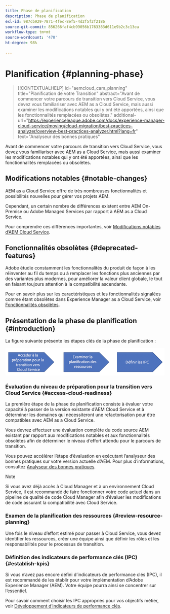 ```yaml
---
title: Phase de planification
description: Phase de planification
exl-id: 987cb929-7871-4fec-8ef5-4d2f5f2f2186
source-git-commit: 856266faf4cb99056b1763383d611e9b2c3c13ea
workflow-type: tm+mt
source-wordcount: '470'
ht-degree: 98%

---
```


# Planification {#planning-phase}

>[!CONTEXTUALHELP]
>id="aemcloud_cam_planning"
>title="Planification de votre Transition"
>abstract="Avant de commencer votre parcours de transition vers Cloud Service, vous devez vous familiariser avec AEM as a Cloud Service, mais aussi examiner les modifications notables qui y ont été apportées, ainsi que les fonctionnalités remplacées ou obsolètes."
>additional-url="https://experienceleague.adobe.com/docs/experience-manager-cloud-service/moving/cloud-migration/best-practices-analyzer/overview-best-practices-analyzer.html?lang=fr" text="Analyseur des bonnes pratiques"

Avant de commencer votre parcours de transition vers Cloud Service, vous devez vous familiariser avec AEM as a Cloud Service, mais aussi examiner les modifications notables qui y ont été apportées, ainsi que les fonctionnalités remplacées ou obsolètes.

## Modifications notables {#notable-changes}

AEM as a Cloud Service offre de très nombreuses fonctionnalités et possibilités nouvelles pour gérer vos projets AEM.

Cependant, un certain nombre de différences existent entre AEM On-Premise ou Adobe Managed Services par rapport à AEM as a Cloud Service.

Pour comprendre ces différences importantes, voir [Modifications notables d’AEM Cloud Service](https://experienceleague.adobe.com/docs/experience-manager-cloud-service/release-notes/aem-cloud-changes.html?lang=fr).

## Fonctionnalités obsolètes {#deprecated-features}

Adobe étudie constamment les fonctionnalités du produit de façon à les réinventer au fil du temps ou à remplacer les fonctions plus anciennes par des variantes plus modernes, pour améliorer la valeur client globale, le tout en faisant toujours attention à la compatibilité ascendante.

Pour en savoir plus sur les caractéristiques et les fonctionnalités signalées comme étant obsolètes dans Experience Manager as a Cloud Service, voir [Fonctionnalités obsolètes](https://experienceleague.adobe.com/docs/experience-manager-cloud-service/release-notes/deprecated-removed-features.html#deprecated-features).

## Présentation de la phase de planification {#introduction}

La figure suivante présente les étapes clés de la phase de planification :

![image](/help/move-to-cloud-service/assets/planning-phaseimg1.png)

### Évaluation du niveau de préparation pour la transition vers Cloud Service {#access-cloud-readiness}

La première étape de la phase de planification consiste à évaluer votre capacité à passer de la version existante d’AEM Cloud Service et à déterminer les domaines qui nécessiteront une refactorisation pour être compatibles avec AEM as a Cloud Service.

Vous devrez effectuer une évaluation complète du code source AEM existant par rapport aux modifications notables et aux fonctionnalités obsolètes afin de déterminer le niveau d’effort attendu pour le parcours de transition.

Vous pouvez accélérer l’étape d’évaluation en exécutant l’analyseur des bonnes pratiques sur votre version actuelle d’AEM. Pour plus d’informations, consultez [Analyseur des bonnes pratiques](/help/move-to-cloud-service/best-practices-analyzer/overview-best-practices-analyzer.md).

>[!NOTE]
>Si vous avez déjà accès à Cloud Manager et à un environnement Cloud Service, il est recommandé de faire fonctionner votre code actuel dans un pipeline de qualité de code Cloud Manager afin d’évaluer les modifications de code assurant la compatibilité avec Cloud Service.

### Examen de la planification des ressources {#review-resource-planning}

Une fois le niveau d’effort estimé pour passer à Cloud Service, vous devez identifier les ressources, créer une équipe ainsi que définir les rôles et les responsabilités pour le processus de transition.

### Définition des indicateurs de performance clés (IPC) {#establish-kpis}

Si vous n’avez pas encore défini d’indicateurs de performance clés (IPC), il est recommandé de les établir pour votre implémentation d’Adobe Experience Manager (AEM). Votre équipe pourra ainsi se concentrer sur l’essentiel.

Pour savoir comment choisir les IPC appropriés pour vos objectifs métier, voir [Développement d’indicateurs de performance clés](https://guided.adobe.com/welcome/aem/part6.html).
